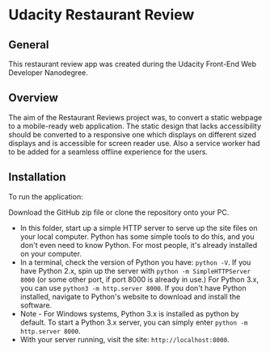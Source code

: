 # Udacity Restaurant Review
## General
This restaurant review app was created during the Udacity Front-End Web Developer Nanodegree. 

## Overview
The aim of the Restaurant Reviews project was, to convert a static webpage to a mobile-ready web application. The static design that lacks accessibility should be converted to a responsive one which displays on different sized displays and is accessible for screen reader use. Also a service worker had to be added for a seamless offline experience for the users.

## Installation
To run the application:

Download the GitHub zip file or clone the repository onto your PC.
- In this folder, start up a simple HTTP server to serve up the site files on your local computer. Python has some simple tools to do this, and you don't even need to know Python. For most people, it's already installed on your computer.
- In a terminal, check the version of Python you have: `python -V`. If you have Python 2.x, spin up the server with `python -m SimpleHTTPServer 8000` (or some other port, if port 8000 is already in use.) For Python 3.x, you can use `python3 -m http.server 8000`. If you don't have Python installed, navigate to Python's website to download and install the software.
- Note - For Windows systems, Python 3.x is installed as python by default. To start a Python 3.x server, you can simply enter `python -m http.server 8000`.
- With your server running, visit the site: `http://localhost:8000`.

